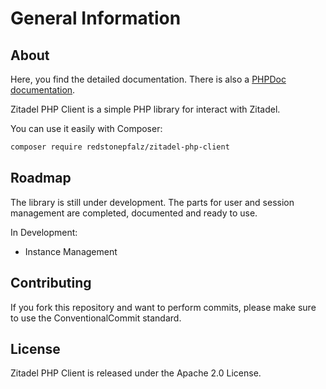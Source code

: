 # General Information

## About

Here, you find the detailed documentation. There is also a [PHPDoc documentation](https://redstonepfalz.github.io/zitadel-php-client/phpdoc).

Zitadel PHP Client is a simple PHP library for interact with Zitadel.

You can use it easily with Composer:
```Bash
composer require redstonepfalz/zitadel-php-client
```

## Roadmap
The library is still under development. The parts for user and session management are completed, documented and ready to use.

In Development:
- Instance Management

## Contributing

If you fork this repository and want to perform commits, please make sure to use the ConventionalCommit standard.

## License

Zitadel PHP Client is released under the Apache 2.0 License.